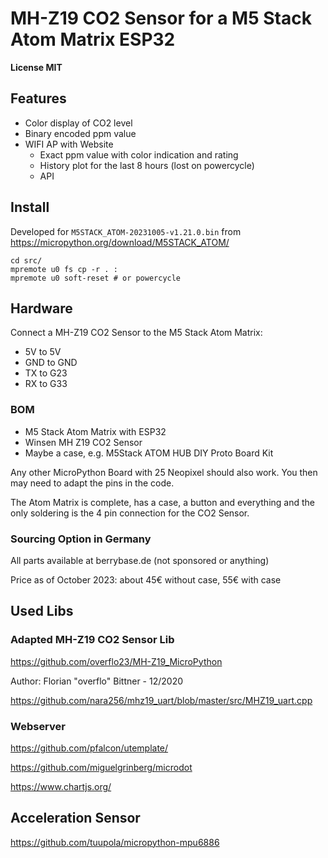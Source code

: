 # MH-Z19 CO2 Sensor for a M5 Stack Atom Matrix ESP32

__License MIT__


## Features

* Color display of CO2 level
* Binary encoded ppm value
* WIFI AP with Website
    * Exact ppm value with color indication and rating
    * History plot for the last 8 hours (lost on powercycle)
    * API

## Install

Developed for `M5STACK_ATOM-20231005-v1.21.0.bin` from https://micropython.org/download/M5STACK_ATOM/

```
cd src/
mpremote u0 fs cp -r . :
mpremote u0 soft-reset # or powercycle
```

## Hardware

Connect a MH-Z19 CO2 Sensor to the M5 Stack Atom Matrix:

* 5V to 5V
* GND to GND
* TX to G23
* RX to G33

### BOM

* M5 Stack Atom Matrix with ESP32
* Winsen MH Z19 CO2 Sensor
* Maybe a case, e.g. M5Stack ATOM HUB DIY Proto Board Kit

Any other MicroPython Board with 25 Neopixel should also work. You then may need to adapt the pins in the code.

The Atom Matrix is complete, has a case, a button and everything and the only soldering is the 4 pin connection for the CO2 Sensor.

### Sourcing Option in Germany

All parts available at berrybase.de (not sponsored or anything)

Price as of October 2023: about 45€ without case, 55€ with case

## Used Libs

### Adapted MH-Z19 CO2 Sensor Lib

https://github.com/overflo23/MH-Z19_MicroPython

Author: Florian "overflo" Bittner - 12/2020 

https://github.com/nara256/mhz19_uart/blob/master/src/MHZ19_uart.cpp

### Webserver

https://github.com/pfalcon/utemplate/

https://github.com/miguelgrinberg/microdot

https://www.chartjs.org/

## Acceleration Sensor

https://github.com/tuupola/micropython-mpu6886

